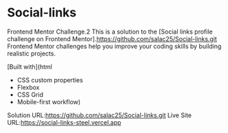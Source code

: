  # Social-links
Frontend Mentor Challenge.2
This is a solution to the [Social links profile challenge on Frontend Mentor].https://github.com/salac25/Social-links.git Frontend Mentor challenges help you improve your coding skills by building realistic projects. 

[Built with](html
- CSS custom properties
- Flexbox
- CSS Grid
- Mobile-first workflow)


Solution URL:https://github.com/salac25/Social-links.git
Live Site URL:https://social-links-steel.vercel.app
